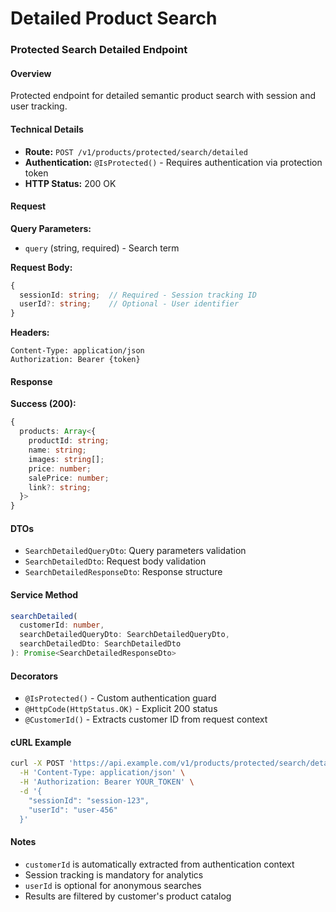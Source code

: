 # Detailed Product Search

### Protected Search Detailed Endpoint

#### Overview

Protected endpoint for detailed semantic product search with session and user tracking.

#### Technical Details

- **Route:** `POST /v1/products/protected/search/detailed`
- **Authentication:** `@IsProtected()` - Requires authentication via protection token
- **HTTP Status:** 200 OK

#### Request

**Query Parameters:**
- `query` (string, required) - Search term

**Request Body:**
```typescript
{
  sessionId: string;  // Required - Session tracking ID
  userId?: string;    // Optional - User identifier
}
```

**Headers:**
```
Content-Type: application/json
Authorization: Bearer {token}
```

#### Response

**Success (200):**
```typescript
{
  products: Array<{
    productId: string;
    name: string;
    images: string[];
    price: number;
    salePrice: number;
    link?: string;
  }>
}
```

#### DTOs

- `SearchDetailedQueryDto`: Query parameters validation
- `SearchDetailedDto`: Request body validation
- `SearchDetailedResponseDto`: Response structure

#### Service Method

```typescript
searchDetailed(
  customerId: number,
  searchDetailedQueryDto: SearchDetailedQueryDto,
  searchDetailedDto: SearchDetailedDto
): Promise<SearchDetailedResponseDto>
```

#### Decorators

- `@IsProtected()` - Custom authentication guard
- `@HttpCode(HttpStatus.OK)` - Explicit 200 status
- `@CustomerId()` - Extracts customer ID from request context

#### cURL Example

```bash
curl -X POST 'https://api.example.com/v1/products/protected/search/detailed?query=blue+dress' \
  -H 'Content-Type: application/json' \
  -H 'Authorization: Bearer YOUR_TOKEN' \
  -d '{
    "sessionId": "session-123",
    "userId": "user-456"
  }'
```

#### Notes

- `customerId` is automatically extracted from authentication context
- Session tracking is mandatory for analytics
- `userId` is optional for anonymous searches
- Results are filtered by customer's product catalog
